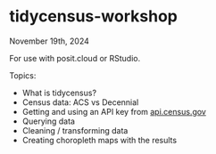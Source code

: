 # tidycensus-workshop

November 19th, 2024

For use with posit.cloud or RStudio.

Topics:

- What is tidycensus?
- Census data: ACS vs Decennial
- Getting and using an API key from [api.census.gov](https://api.census.gov/data/key_signup.html)
- Querying data
- Cleaning / transforming data
- Creating choropleth maps with the results